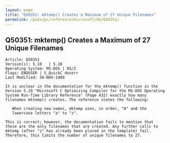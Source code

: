 ```yaml
---
layout: page
title: "Q50351: mktemp() Creates a Maximum of 27 Unique Filenames"
permalink: /pubs/pc/reference/microsoft/kb/Q50351/
---
```


## Q50351: mktemp() Creates a Maximum of 27 Unique Filenames

	Article: Q50351
	Version(s): 5.10   | 5.10
	Operating System: MS-DOS | OS/2
	Flags: ENDUSER | S_QuickC docerr
	Last Modified: 30-NOV-1989
	
	It is unclear in the documentation for the mktemp() function in the
	Version 5.10 "Microsoft C Optimizing Compiler for the MS-DOS Operating
	System Run-Time Library Reference" (Page 432) exactly how many
	filenames mktemp() creates. The reference states the following:
	
	   When creating new names, mktemp uses, in order, "0" and the
	   lowercase letters "a" to "z".
	
	This is correct; however, the documentation fails to mention that
	these are the only filenames that are created. Any further calls to
	mktemp (after "z" has already been placed in the template) fail.
	Therefore, this limits the number of unique filenames to 27.
